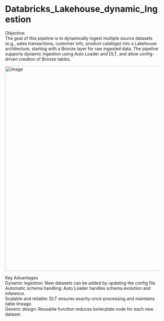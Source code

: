 # Databricks_Lakehouse_dynamic_Ingestion  
Objective:  
The goal of this pipeline is to dynamically ingest multiple source datasets (e.g., sales transactions, customer info, product catalogs) into a Lakehouse architecture, starting with a Bronze layer for raw ingested data. The pipeline supports dynamic ingestion using Auto Loader and DLT, and allow config-driven creation of Bronze tables.  


<img width="1920" height="669" alt="image" src="https://github.com/user-attachments/assets/3b1b3422-4b74-4c55-8e94-8a1119a670c6" />

Key Advantages  
Dynamic ingestion: New datasets can be added by updating the config file.  
Automatic schema handling: Auto Loader handles schema evolution and inference.  
Scalable and reliable: DLT ensures exactly-once processing and maintains table lineage.  
Generic design: Reusable function reduces boilerplate code for each new dataset.  
